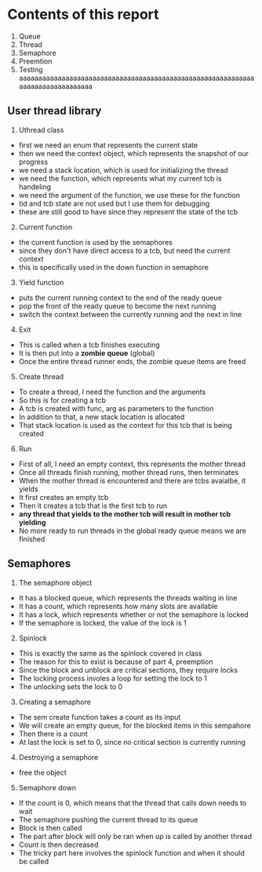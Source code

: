 # Contents of this report
1. Queue
2. Thread
3. Semaphore
4. Preemtion
5. Testing
aaaaaaaaaaaaaaaaaaaaaaaaaaaaaaaaaaaaaaaaaaaaaaaaaaaaaaaaaaaaaaaaaaaaaaaaaaaaaaaa
## User thread library
1. Uthread class
* first we need an enum that represents the current state
* then we need the context object, which represents the snapshot of our progress
* we need a stack location, which is used for initializing the thread
* we need the function, which represents what my current tcb is handeling
* we need the argument of the function, we use these for the function
* tid and tcb state are not used but I use them for debugging
* these are still good to have since they represent the state of the tcb
2. Current function
* the current function is used by the semaphores
* since they don't have direct access to a tcb, but need the current context
* this is specifically used in the down function in semaphore
3. Yield function
* puts the current running context to the end of the ready queue
* pop the front of the ready queue to become the next running
* switch the context between the currently running and the next in line
4. Exit
* This is called when a tcb finishes executing
* It is then put into a **zombie queue** (global)
* Once the entire thread runner ends, the zombie queue items are freed
5. Create thread
* To create a thread, I need the function and the arguments
* So this is for creating a tcb
* A tcb is created with func, arg as parameters to the function
* In addition to that, a new stack location is allocated
* That stack location is used as the context for this tcb that is being created
6. Run
* First of all, I need an empty context, this represents the mother thread
* Once all threads finish running, mother thread runs, then terminates
* When the mother thread is encountered and there are tcbs avaialbe, it yields
* It first creates an empty tcb
* Then it creates a tcb that is the first tcb to run
* **any thread that yields to the mother tcb will result in mother tcb yielding**
* No more ready to run threads in the global ready queue means we are finished
## Semaphores
1. The semaphore object
* It has a blocked queue, which represents the threads waiting in line
* It has a count, which represents how many slots are available
* It has a lock, which represents whether or not the semaphore is locked
* If the semaphore is locked, the value of the lock is 1
2. Spinlock
* This is exactly the same as the spinlock covered in class
* The reason for this to exist is because of part 4, preemption
* Since the block and unblock are critical sections, they require locks
* The locking process involes a loop for setting the lock to 1
* The unlocking sets the lock to 0
3. Creating a semaphore
* The sem create function takes a count as its input
* We will create an empty queue, for the blocked items in this sempahore
* Then there is a count
* At last the lock is set to 0, since no critical section is currently running
4. Destroying a semaphore
* free the object
5. Semaphore down
* If the count is 0, which means that the thread that calls down needs to wait
* The semaphore pushing the current thread to its queue
* Block is then called
* The part after block will only be ran when up is called by another thread
* Count is then decreased
* The tricky part here involves the spinlock function and when it should be called
